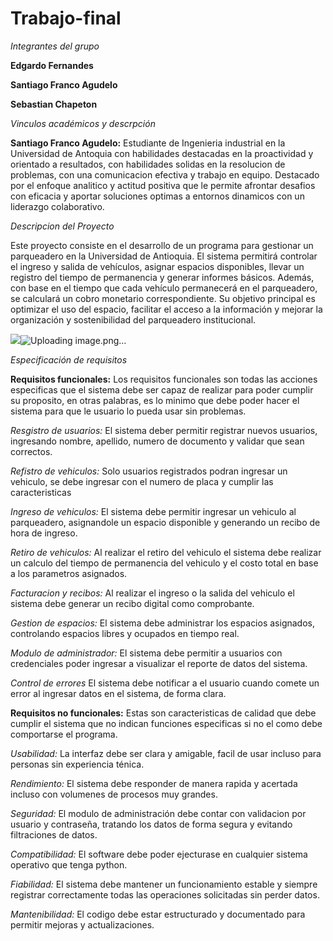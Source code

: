 # Trabajo-final



*Integrantes del grupo*

**Edgardo Fernandes**

**Santiago Franco Agudelo**

**Sebastian Chapeton**

*Vinculos académicos y descrpción*

**Santiago Franco Agudelo:**
Estudiante de Ingenieria industrial en la Universidad de Antoquia con habilidades destacadas en la proactividad y orientado a resultados, con habilidades solidas en la resolucion de problemas, con una comunicacion efectiva y trabajo en equipo. Destacado por el enfoque analitico y actitud positiva que le permite afrontar desafios con eficacia y aportar soluciones optimas a entornos dinamicos con un liderazgo colaborativo. 



*Descripcion del Proyecto*

Este proyecto consiste en el desarrollo de un programa para gestionar un parqueadero en la Universidad de Antioquia. El sistema permitirá controlar el ingreso y salida de vehículos, asignar espacios disponibles, llevar un registro del tiempo de permanencia y generar informes básicos. Además, con base en el tiempo que cada vehículo permanecerá en el parqueadero, se calculará un cobro monetario correspondiente. Su objetivo principal es optimizar el uso del espacio, facilitar el acceso a la información y mejorar la organización y sostenibilidad del parqueadero institucional.

<img src="https://sdmntprsouthcentralus.oaiusercontent.com/files/00000000-de7c-61f7-a201-4e1072ecce67/raw?se=2025-04-22T19%3A07%3A16Z&amp;sp=r&amp;sv=2024-08-04&amp;sr=b&amp;scid=3817786b-bf89-5b70-918e-0376acbadeb4&amp;skoid=cbbaa726-4a2e-4147-932c-56e6e553f073&amp;sktid=a48cca56-e6da-484e-a814-9c849652bcb3&amp;skt=2025-04-22T05%3A27%3A25Z&amp;ske=2025-04-23T05%3A27%3A25Z&amp;sks=b&amp;skv=2024-08-04&amp;sig=ThtkWcN4iHJxP6%2BV7t9wyDenOfFrK%2BcjI6BvRi8/b3g%3D"/>![Uploading image.png…]()




*Especificación de requisitos* 

**Requisitos funcionales:**
Los requisitos funcionales son todas las acciones especificas que el sistema debe ser capaz de realizar para poder cumplir su proposito, en otras palabras, es lo minimo que debe poder hacer el sistema para que le usuario lo pueda usar sin problemas.

*Resgistro de usuarios:*
El sistema deber permitir registrar nuevos usuarios, ingresando nombre, apellido, numero de documento y validar que sean correctos. 

*Refistro de vehiculos:*
Solo usuarios registrados podran ingresar un vehiculo, se debe ingresar con el numero de placa y cumplir las caracteristicas 

*Ingreso de vehiculos:*
El sistema debe permitir ingresar un vehiculo al parqueadero, asignandole un espacio disponible y generando un recibo de hora de ingreso.

*Retiro de vehiculos:*
Al realizar el retiro del vehiculo el sistema debe realizar un calculo del tiempo de permanencia del vehiculo y el costo total en base a los parametros asignados.

*Facturacion y recibos:*
Al realizar el ingreso o la salida del vehiculo el sistema debe generar un recibo digital como comprobante.

*Gestion de espacios:* 
El sistema debe administrar los espacios asignados, controlando espacios libres y ocupados en tiempo real.

*Modulo de administrador:* 
El sistema debe permitir a usuarios con credenciales poder ingresar a visualizar el reporte de datos del sistema. 

*Control de errores* 
El sistema debe notificar a el usuario cuando comete un error al ingresar datos en el sistema, de forma clara. 

**Requisitos no funcionales:**
Estas son caracteristicas de calidad que debe cumplir el sistema que no indican funciones especificas si no el como debe comportarse el programa. 

*Usabilidad:* 
La interfaz debe ser clara y amigable, facil de usar incluso para personas sin experiencia ténica. 

*Rendimiento:* 
El sistema debe responder de manera rapida y acertada incluso con volumenes de procesos muy grandes. 

*Seguridad:* 
El modulo de administración  debe contar con validacion por usuario y contraseña, tratando los datos de forma segura y evitando filtraciones de datos. 

*Compatibilidad:* 
El software debe poder ejecturase en cualquier sistema operativo que tenga python. 

*Fiabilidad:*
El sistema debe mantener un funcionamiento estable y siempre registrar correctamente todas las operaciones solicitadas sin perder datos.

*Mantenibilidad:* 
El codigo debe estar estructurado y documentado para permitir mejoras y actualizaciones. 


